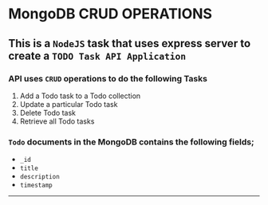 #  **MongoDB CRUD OPERATIONS**
## This is a `NodeJS` task that uses express server to create a `TODO Task API Application`
### API uses `CRUD` operations to do the following Tasks
1. Add a Todo task to a Todo collection
2. Update a particular Todo task
3. Delete Todo task
4. Retrieve all Todo tasks

### `Todo` documents in the MongoDB contains the following fields;
- `_id`
- `title`
- `description`
- `timestamp`

---------
